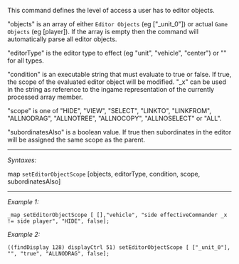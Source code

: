 This command defines the level of access a user has to editor objects.

"objects" is an array of either `Editor Objects` (eg ["_unit_0"]) or actual `Game Objects` (eg [player]). If the array is empty then the command will automatically parse all editor objects.

"editorType" is the editor type to effect (eg "unit", "vehicle", "center") or "" for all types.

"condition" is an executable string that must evaluate to true or false. If true, the scope of the evaluated editor object will be modified. "_x" can be used in the string as reference to the ingame representation of the currently processed array member.

"scope" is one of "HIDE", "VIEW", "SELECT", "LINKTO", "LINKFROM", "ALLNODRAG", "ALLNOTREE", "ALLNOCOPY", "ALLNOSELECT" or "ALL".

"subordinatesAlso" is a boolean value. If true then subordinates in the editor will be assigned the same scope as the parent.


---
*Syntaxes:*

map `setEditorObjectScope` [objects, editorType, condition, scope, subordinatesAlso]

---
*Example 1:*

```sqf
_map setEditorObjectScope [ [],"vehicle", "side effectiveCommander _x != side player", "HIDE", false];
```

*Example 2:*

```sqf
((findDisplay 128) displayCtrl 51) setEditorObjectScope [ ["_unit_0"], "", "true", "ALLNODRAG", false];
```